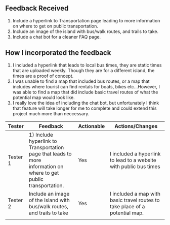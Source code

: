 Feedback Received
-----------------

1. Include a hyperlink to Transportation page leading to more information on where to get on public transportation.
2. Include an image of the island with bus/walk routes, and trails to take.
3. Include a chat bot for a cleaner FAQ page.

## How I incorporated the feedback

1. I included a hyperlink that leads to local bus times, they are static times that are uploaded weekly. Though they are for a different island, the times are a proof of concept.
2. I was unable to find a map that included bus routes, or a map that includes where tourist can find rentals for boats, bikes etc...However, I was able to find a map that did include basic travel routes of what the potential map would look like.
3. I really love the idea of including the chat bot, but unfortunately I think that feature will take longer for me to complete and could extend this project much more than neccessary.

| Tester   | Feedback                                                                                                               | Actionable | Actions/Changes                                                             |
| -------- | ---------------------------------------------------------------------------------------------------------------------- | ---------- | --------------------------------------------------------------------------- |
| Tester 1 | 1) Include hyperlink to Transportation page that leads to more<br />information on where to get public transportation. | Yes        | I included a hyperlink to lead to a website with public bus times           |
| Tester 2 | Include an image of the Island with bus/walk routes, and trails to take                                                | Yes        | I included a map with basic travel routes to take place of a potential map. |
|          |                                                                                                                        |            |                                                                             |

|  |  |  |  |
| - | - | - | - |
